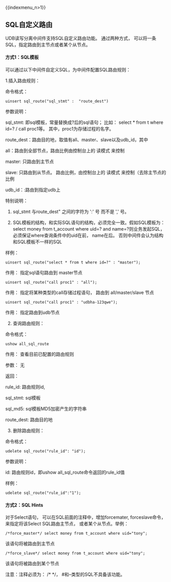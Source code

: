{{indexmenu_n>1}}

## SQL自定义路由

UDB读写分离中间件支持SQL自定义路由功能。 通过两种方式， 可以将一条SQL，指定路由到主节点或者某个从节点。

#### 方式1：SQL模板

可以通过以下中间件自定义SQL，为中间件配置SQL路由规则：

1.插入路由规则：

命令格式：
```
uinsert sql_route("sql_stmt" :  "route_dest")
```
参数说明：

sql_stmt: 即sql模板，常量替换成?后的sql语句； 比如： select * from t where id=?  / call proc1等。 其中，proc1为存储过程的名字。

route_dest：路由目的地，取值有all、master、slave以及udb_id，其中

all：路由到全部节点，路由比例由控制台上的 读模式 来控制

master: 只路由到主节点

slave: 只路由到从节点。 路由比例，由控制台上的 读模式 来控制（去除主节点的比例

udb_id：:路由到指定udb上

特别说明： 

1) sql_stmt 与route_dest" 之间的字符为 ':' 号 而不是 ',' 号。

2) SQL模板的结构，和实际SQL语句的结构，必须完全一致。假如SQL模板为：select money from t_account where uid=? and name=?则业务发起SQL， 必须保证where查询条件中的uid在前， name在后。 否则中间件会认为结构和SQL模板不一样的SQL

样例：
```
uinsert sql_route("select * from t where id=?" : "master");  
```
作用：  指定sql语句路由到 master节点  
```
uinsert sql_route("call proc1" : "all"); 
```
作用：  指定将某种类型的call存储过程语句， 路由到 all/master/slave 节点  
```
uinsert sql_route("call proc1" : "udbha-123qwe"); 
```
作用： 指定路由到udb节点


2. 查询路由规则：

命令格式：
```
ushow all_sql_route
```
作用： 查看目前已配置的路由规则

参数： 无

返回：

rule_id:  路由规则id,

sql_stmt: sql模板

sql_md5: sql模板MD5加密产生的字符串

route_dest: 路由目的地


3. 删除路由规则：

命令格式：
```
udelete sql_route("rule_id": "id");
```
参数说明：

id:  路由规则id，即ushow all_sql_route命令返回的rule_id值

样例：
```
udelete sql_route("rule_id":"1");
```

#### 方式2：SQL Hints

对于Select语句， 可以在SQL前面的注释中，增加forcemater, forceslave命令， 来指定将该Select SQL路由主节点， 或者某个从节点。举例：
```
/*force_master*/ select money from t_account where uid="tony";
```
该语句将被路由到主节点
```
/*force_slave*/ select money from t_account where uid="tony";
```
该语句将被路由到某个节点

注意：注释必须为： /\* \*/， #和–类型的SQL不具备该功能。
